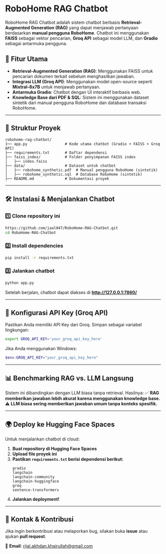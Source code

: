 # RoboHome RAG Chatbot

RoboHome RAG Chatbot adalah sistem chatbot berbasis **Retrieval-Augmented Generation (RAG)** yang dapat menjawab pertanyaan berdasarkan **manual pengguna RoboHome**. Chatbot ini menggunakan **FAISS** sebagai vektor pencarian, **Groq API** sebagai model LLM, dan **Gradio** sebagai antarmuka pengguna.

## 🚀 Fitur Utama
- **Retrieval-Augmented Generation (RAG)**: Menggunakan FAISS untuk pencarian dokumen terkait sebelum menghasilkan jawaban.
- **Integrasi LLM (Groq API)**: Menggunakan model open-source seperti **Mixtral-8x7B** untuk menjawab pertanyaan.
- **Antarmuka Gradio**: Chatbot dengan UI interaktif berbasis web.
- **Knowledge Base dari PDF & SQL**: Sistem ini menggunakan dataset sintetik dari manual pengguna RoboHome dan database transaksi RoboHome.

---

## 📂 Struktur Proyek
```
robohome-rag-chatbot/
├── app.py                 # Kode utama chatbot (Gradio + FAISS + Groq API)
├── requirements.txt       # Daftar dependensi
├── faiss_index/           # Folder penyimpanan FAISS index
│   ├── index.faiss
├── data/                  # Dataset untuk chatbot
│   ├── robohome_synthetic.pdf  # Manual pengguna RoboHome (sintetik)
│   ├── robohome_synthetic.sql  # Database RoboHome (sintetik)
├── README.md              # Dokumentasi proyek
```

---

## 🛠 Instalasi & Menjalankan Chatbot

### 1️⃣ **Clone repository ini**
```bash
https://github.com/jaal047/RoboHome-RAG-Chatbot.git
cd RoboHome-RAG-Chatbot
```

### 2️⃣ **Install dependencies**
```bash
pip install -r requirements.txt
```

### 3️⃣ **Jalankan chatbot**
```bash
python app.py
```
Setelah berjalan, chatbot dapat diakses di **http://127.0.0.1:7860/**

---

## 🔑 **Konfigurasi API Key (Groq API)**
Pastikan Anda memiliki API Key dari Groq. Simpan sebagai variabel lingkungan:
```bash
export GROQ_API_KEY='your_groq_api_key_here'
```

Jika Anda menggunakan Windows:
```powershell
$env:GROQ_API_KEY="your_groq_api_key_here"
```

---

## 📊 **Benchmarking RAG vs. LLM Langsung**
Sistem ini dibandingkan dengan LLM biasa tanpa retrieval. Hasilnya:
✅ **RAG memberikan jawaban lebih akurat karena menggunakan knowledge base.**
⚠️ **LLM biasa sering memberikan jawaban umum tanpa konteks spesifik.**

---

## 🌍 **Deploy ke Hugging Face Spaces**
Untuk menjalankan chatbot di cloud:
1. **Buat repository di Hugging Face Spaces**
2. **Upload file proyek ini**
3. **Pastikan `requirements.txt` berisi dependensi berikut:**
   ```
   gradio
   langchain
   langchain-community
   langchain-huggingface
   groq
   sentence-transformers
   ```
4. **Jalankan deployment!**

---

## 📩 **Kontak & Kontribusi**
Jika ingin berkontribusi atau melaporkan bug, silakan buka **issue** atau ajukan **pull request**.

📧 **Email**: rijal.akhdan.khairullah@gmail.com
